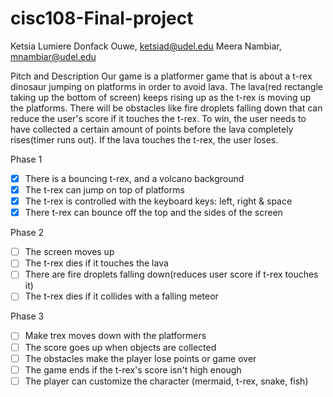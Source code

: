 # cisc108-Final-project

Ketsia Lumiere Donfack Ouwe, ketsiad@udel.edu
Meera Nambiar, mnambiar@udel.edu

Pitch and Description
Our game is a platformer game that is about a t-rex dinosaur jumping on platforms in order to avoid lava.
The lava(red rectangle taking up the bottom of screen) keeps rising up as the t-rex is moving up the platforms.
There will be obstacles like fire droplets falling down that can reduce the user's score if it touches the 
t-rex. To win, the user needs to have collected a certain amount of points before the lava completely 
rises(timer runs out). If the lava touches the t-rex, the user loses.


Phase 1
- [x] There is a bouncing t-rex, and a volcano background
- [x] The t-rex can jump on top of platforms
- [x] The t-rex is controlled with the keyboard keys: left, right & space
- [x] There t-rex can bounce off the top and the sides of the screen

Phase 2
- [ ] The screen moves up
- [ ] The t-rex dies if it touches the lava
- [ ] There are fire droplets falling down(reduces user score if t-rex touches it) 
- [ ] The t-rex dies if it collides with a falling meteor

Phase 3
- [ ] Make trex moves down with the platformers
- [ ] The score goes up when objects are collected
- [ ] The obstacles make the player lose points or game over
- [ ] The game ends if the t-rex's score isn't high enough
- [ ] The player can customize the character (mermaid, t-rex, snake, fish)